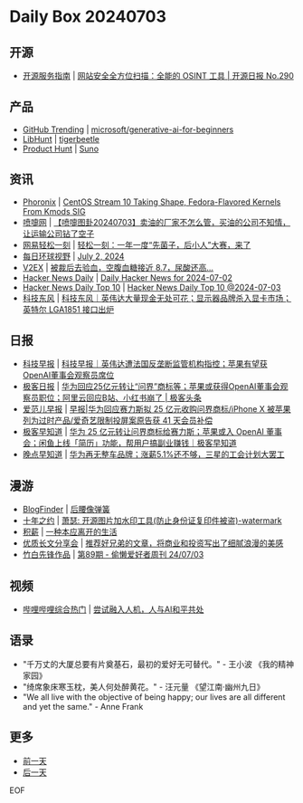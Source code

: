 # Daily Box 20240703

## 开源
- [开源服务指南](https://osguider.com/blog/) | [网站安全全方位扫描：全能的 OSINT 工具 | 开源日报 No.290](https://osguider.com/blog/post/daily/daily-290/)

## 产品
- [GitHub Trending](https://github.com/trending?since=daily) | [microsoft/generative-ai-for-beginners](https://github.com/microsoft/generative-ai-for-beginners)
- [LibHunt](https://www.libhunt.com/) | [tigerbeetle](https://www.libhunt.com/r/tigerbeetle)
- [Product Hunt](https://www.producthunt.com) | [Suno](https://www.producthunt.com/posts/suno-2)

## 资讯
- [Phoronix](https://www.phoronix.com/) | [CentOS Stream 10 Taking Shape, Fedora-Flavored Kernels From Kmods SIG](https://www.phoronix.com/news/CentOS-June-2024)
- [喷嚏网](http://www.dapenti.com/blog/blog.asp?subjectid=70&name=xilei) | [【喷嚏图卦20240703】卖油的厂家不怎么管，买油的公司不知情，让运输公司钻了空子](http://www.dapenti.com/blog/more.asp?name=xilei&id=179622)
- [网易轻松一刻](https://m.163.com/touch/exclusive/sub/qsyk) | [轻松一刻：一年一度“先菌子，后小人”大赛，来了](https://m.163.com/news/article/J6715US6000181BR.html)
- [每日环球视野](https://idai.ly/) | [July 2, 2024](http://m.idai.ly/se/a193iG?1719849600)
- [V2EX](https://www.v2ex.com/) | [被裁后去验血，空腹血糖接近 8.7，尿酸还高…](https://www.v2ex.com/t/1054537)
- [Hacker News Daily](https://www.daemonology.net/hn-daily/) | [Daily Hacker News for 2024-07-02](https://www.daemonology.net/hn-daily/2024-07-02.html)
- [Hacker News Daily Top 10](https://github.com/headllines/hackernews-daily) | [Hacker News Daily Top 10 @2024-07-03](https://github.com/headllines/hackernews-daily/issues/1454)
- [科技东风](https://m.smzdm.com/tag/tn0400v/) | [科技东风｜英伟达大量现金无处可花；显示器品牌杀入显卡市场；英特尔 LGA1851 接口出炉](https://post.m.smzdm.com/p/axopq6x9/)

## 日报
- [科技早报](https://www.jiemian.com/lists/459.html) | [科技早报｜英伟达遭法国反垄断监管机构指控；苹果有望获OpenAI董事会观察员席位](https://www.jiemian.com/article/11361799.html)
- [极客日报](https://blog.csdn.net/csdngeeknews) | [华为回应25亿元转让“问界”商标等；苹果或获得OpenAI董事会观察员职位；​阿里云回应B站、小红书崩了 | 极客头条](https://blog.csdn.net/weixin_39786569/article/details/140150185)
- [爱范儿早报](https://www.ifanr.com/category/ifanrnews) | [早报|华为回应赛力斯拟 25 亿元收购问界商标/iPhone X 被苹果列为过时产品/爱奇艺限制投屏案原告获 41 天会员补偿](https://www.ifanr.com/1591188)
- [极客早知道](https://www.geekpark.net/column/74) | [华为 25 亿元转让问界商标给赛力斯；苹果或入 OpenAI 董事会；闲鱼上线「简历」功能，帮用户搞副业赚钱｜极客早知道](https://www.geekpark.net/news/337462)
- [晚点早知道](https://www.latepost.com/news/index?proma=3) | [华为再无整车品牌；涨薪5.1%还不够，三星的工会计划大罢工](https://www.latepost.com/news/dj_detail?id=2363)

## 漫游
- [BlogFinder](https://bf.zzxworld.com/) | [后腰像弹簧](https://pewae.com/2024/07/eurocup-diraries-20240703.html?utm_source=blogfinder)
- [十年之约](https://www.foreverblog.cn/feeds.html) | [萧瑟: 开源图片加水印工具(防止身份证复印件被盗)-watermark](https://blog.yanqingshan.com/196.html)
- [积薪](https://firewood.news/) | [一种本应离开的生活](https://stephenleng.com/cn/a-life-that-should-have-been-left-behind/)
- [优质长文分享会](https://m.okjike.com/topics/56d2fabe7cb3331100467e2b) | [推荐好兄弟的文章，将商业和投资写出了细腻浪漫的美感](https://m.okjike.com/originalPosts/66852b77c607ebe78ce1c302)
- [竹白先锋作品](https://www.zhubai.wiki/) | [第89期 - 偷懒爱好者周刊 24/07/03](https://open.zhubai.wiki/a/l/t/z/pl/toolight/2420092419061501952)

## 视频
- [哔哩哔哩综合热门](https://www.bilibili.com/v/popular/all/) | [尝试融入人机，人与AI和平共处](https://b23.tv/BV19y411q7tg)

## 语录
- "千万丈的大厦总要有片奠基石，最初的爱好无可替代。" - 王小波 《我的精神家园》
- "绮席象床寒玉枕，美人何处醉黄花。" - 汪元量 《望江南·幽州九日》
- "We all live with the objective of being happy; our lives are all different and yet the same." - Anne Frank

## 更多
- [前一天](daily-box-20240702.md)
- [后一天](daily-box-20240704.md)

EOF